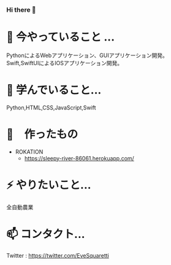 ### Hi there 👋

<!--
**EveSquare/evesquare** is a ✨ _special_ ✨ repository because its `README.md` (this file) appears on your GitHub profile.

Here are some ideas to get you started:



- 👯 I’m looking to collaborate on ...
- 🤔 I’m looking for help with ...
- 💬 Ask me about ...

- 😄 Pronouns: ...
- ⚡ Fun fact: ...
-->
# 🔭 今やっていること ...

PythonによるWebアプリケーション、GUIアプリケーション開発。Swift,SwiftUIによるIOSアプリケーション開発。

# 🌱 学んでいること...

Python,HTML,CSS,JavaScript,Swift

# 🤔　作ったもの

- ROKATION
  - https://sleepy-river-86061.herokuapp.com/

# ⚡ やりたいこと...

全自動農業

# 📫 コンタクト...

Twitter : https://twitter.com/EveSquaretti
